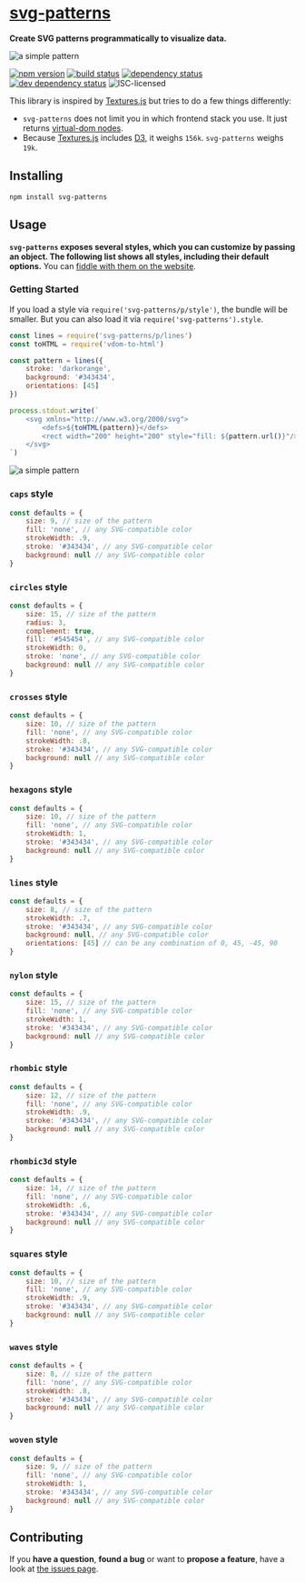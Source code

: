 # [svg-patterns](http://jannisr.de/svg-patterns/)

**Create SVG patterns programmatically to visualize data.**

![a simple pattern](https://cdn.rawgit.com/derhuerst/svg-patterns/master/examples/kitchen-sink.svg)

[![npm version](https://img.shields.io/npm/v/svg-patterns.svg)](https://www.npmjs.com/package/svg-patterns)
[![build status](https://img.shields.io/travis/derhuerst/svg-patterns.svg)](https://travis-ci.org/derhuerst/svg-patterns)
[![dependency status](https://img.shields.io/david/derhuerst/svg-patterns.svg)](https://david-dm.org/derhuerst/svg-patterns)
[![dev dependency status](https://img.shields.io/david/dev/derhuerst/svg-patterns.svg)](https://david-dm.org/derhuerst/svg-patterns#info=devDependencies)
![ISC-licensed](https://img.shields.io/github/license/derhuerst/svg-patterns.svg)

This library is inspired by [Textures.js](http://riccardoscalco.github.io/textures/) but tries to do a few things differently:

- `svg-patterns` does not limit you in which frontend stack you use. It just returns [virtual-dom nodes](https://github.com/Matt-Esch/virtual-dom#dom-model).
- Because [Textures.js](http://riccardoscalco.github.io/textures/) includes [D3](https://d3js.org/), it weighs `156k`. `svg-patterns` weighs `19k`.


## Installing

```shell
npm install svg-patterns
```


## Usage

**`svg-patterns` exposes several styles, which you can customize by passing an object. The following list shows all styles, including their default options.** You can [fiddle with them on the website](http://jannisr.de/svg-patterns/).

### Getting Started

If you load a style via `require('svg-patterns/p/style')`, the bundle will be smaller. But you can also load it via `require('svg-patterns').style`.

```js
const lines = require('svg-patterns/p/lines')
const toHTML = require('vdom-to-html')

const pattern = lines({
	stroke: 'darkorange',
	background: '#343434',
	orientations: [45]
})

process.stdout.write(`
	<svg xmlns="http://www.w3.org/2000/svg">
		<defs>${toHTML(pattern)}</defs>
		<rect width="200" height="200" style="fill: ${pattern.url()}"/>
	</svg>
`)
```

![a simple pattern](https://cdn.rawgit.com/derhuerst/svg-patterns/master/examples/simple.svg)

### `caps` style

```js
const defaults = {
	size: 9, // size of the pattern
	fill: 'none', // any SVG-compatible color
	strokeWidth: .9,
	stroke: '#343434', // any SVG-compatible color
	background: null // any SVG-compatible color
}
```

### `circles` style

```js
const defaults = {
	size: 15, // size of the pattern
	radius: 3,
	complement: true,
	fill: '#545454', // any SVG-compatible color
	strokeWidth: 0,
	stroke: 'none', // any SVG-compatible color
	background: null // any SVG-compatible color
}
```

### `crosses` style

```js
const defaults = {
	size: 10, // size of the pattern
	fill: 'none', // any SVG-compatible color
	strokeWidth: .8,
	stroke: '#343434', // any SVG-compatible color
	background: null // any SVG-compatible color
}
```

### `hexagons` style

```js
const defaults = {
	size: 10, // size of the pattern
	fill: 'none', // any SVG-compatible color
	strokeWidth: 1,
	stroke: '#343434', // any SVG-compatible color
	background: null // any SVG-compatible color
}
```

### `lines` style

```js
const defaults = {
	size: 8, // size of the pattern
	strokeWidth: .7,
	stroke: '#343434', // any SVG-compatible color
	background: null, // any SVG-compatible color
	orientations: [45] // can be any combination of 0, 45, -45, 90
}
```

### `nylon` style

```js
const defaults = {
	size: 15, // size of the pattern
	fill: 'none', // any SVG-compatible color
	strokeWidth: 1,
	stroke: '#343434', // any SVG-compatible color
	background: null // any SVG-compatible color
}
```

### `rhombic` style

```js
const defaults = {
	size: 12, // size of the pattern
	fill: 'none', // any SVG-compatible color
	strokeWidth: .9,
	stroke: '#343434', // any SVG-compatible color
	background: null // any SVG-compatible color
}
```

### `rhombic3d` style

```js
const defaults = {
	size: 14, // size of the pattern
	fill: 'none', // any SVG-compatible color
	strokeWidth: .6,
	stroke: '#343434', // any SVG-compatible color
	background: null // any SVG-compatible color
}
```

### `squares` style

```js
const defaults = {
	size: 10, // size of the pattern
	fill: 'none', // any SVG-compatible color
	strokeWidth: .9,
	stroke: '#343434', // any SVG-compatible color
	background: null // any SVG-compatible color
}
```

### `waves` style

```js
const defaults = {
	size: 8, // size of the pattern
	fill: 'none', // any SVG-compatible color
	strokeWidth: .8,
	stroke: '#343434', // any SVG-compatible color
	background: null // any SVG-compatible color
}
```

### `woven` style

```js
const defaults = {
	size: 9, // size of the pattern
	fill: 'none', // any SVG-compatible color
	strokeWidth: 1,
	stroke: '#343434', // any SVG-compatible color
	background: null // any SVG-compatible color
}
```

## Contributing

If you **have a question**, **found a bug** or want to **propose a feature**, have a look at [the issues page](https://github.com/derhuerst/svg-patterns/issues).
